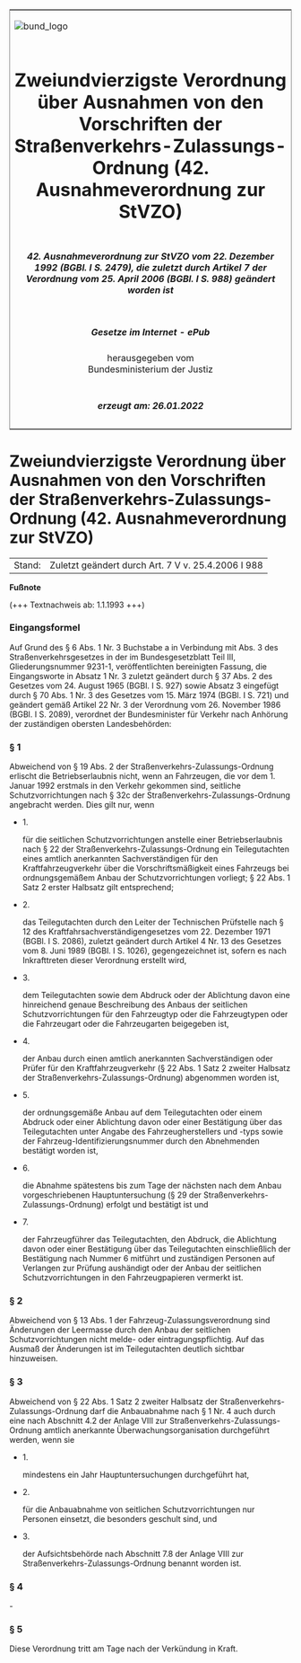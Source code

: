 <span id="DECKBLATT.html"></span>

<table border="0" frame="border" width="100%">

<tr valign="top">

<td align="left">

![bund\_logo](BfJ_2021_Web_de_de.gif)

</td>

<td align="right">

 

</td>

</tr>

<tr align="center" valign="middle">

<td colspan="2">

# Zweiundvierzigste Verordnung über Ausnahmen von den Vorschriften der Straßenverkehrs-Zulassungs-Ordnung (42. Ausnahmeverordnung zur StVZO)

</td>

</tr>

<tr align="center" valign="middle">

<td colspan="2">

##### 42\. Ausnahmeverordnung zur StVZO vom 22. Dezember 1992 (BGBl. I S. 2479), die zuletzt durch Artikel 7 der Verordnung vom 25. April 2006 (BGBl. I S. 988) geändert worden ist

</td>

</tr>

<tr align="center" valign="middle">

<td colspan="2">

  
  

##### Gesetze im Internet - ePub  
  
herausgegeben vom  
Bundesministerium der Justiz

</td>

</tr>

<tr align="center" valign="bottom">

<td colspan="2">

  
  

##### erzeugt am: 26.01.2022

</td>

</tr>

</table>

<span id="BJNR024790992.html"></span>

# Zweiundvierzigste Verordnung über Ausnahmen von den Vorschriften der Straßenverkehrs-Zulassungs-Ordnung (42. Ausnahmeverordnung zur StVZO)

<div>

<div class="jnhtml">

|        |                                                    |
| ------ | -------------------------------------------------- |
| Stand: | Zuletzt geändert durch Art. 7 V v. 25.4.2006 I 988 |

</div>

</div>

<div>

  
**Fußnote**

<div class="jnhtml">

<div>

<div class="jurAbsatz">

(+++ Textnachweis ab: 1.1.1993 +++)

</div>

</div>

</div>

</div>

<span id="BJNR024790992BJNE000100333.html"></span>

### Eingangsformel  

<div>

<div class="jnhtml">

<div>

<div class="jurAbsatz">

Auf Grund des § 6 Abs. 1 Nr. 3 Buchstabe a in Verbindung mit Abs. 3 des
Straßenverkehrsgesetzes in der im Bundesgesetzblatt Teil III,
Gliederungsnummer 9231-1, veröffentlichten bereinigten Fassung, die
Eingangsworte in Absatz 1 Nr. 3 zuletzt geändert durch § 37 Abs. 2 des
Gesetzes vom 24. August 1965 (BGBl. I S. 927) sowie Absatz 3 eingefügt
durch § 70 Abs. 1 Nr. 3 des Gesetzes vom 15. März 1974 (BGBl. I S. 721)
und geändert gemäß Artikel 22 Nr. 3 der Verordnung vom 26. November 1986
(BGBl. I S. 2089), verordnet der Bundesminister für Verkehr nach
Anhörung der zuständigen obersten Landesbehörden:

</div>

</div>

</div>

</div>

<span id="BJNR024790992BJNE000202308.html"></span>

### § 1  

<div>

<div class="jnhtml">

<div>

<div class="jurAbsatz">

Abweichend von § 19 Abs. 2 der Straßenverkehrs-Zulassungs-Ordnung
erlischt die Betriebserlaubnis nicht, wenn an Fahrzeugen, die vor dem 1.
Januar 1992 erstmals in den Verkehr gekommen sind, seitliche
Schutzvorrichtungen nach § 32c der Straßenverkehrs-Zulassungs-Ordnung
angebracht werden. Dies gilt nur, wenn

  - 1\.
    
    <div style="">
    
    für die seitlichen Schutzvorrichtungen anstelle einer
    Betriebserlaubnis nach § 22 der Straßenverkehrs-Zulassungs-Ordnung
    ein Teilegutachten eines amtlich anerkannten Sachverständigen für
    den Kraftfahrzeugverkehr über die Vorschriftsmäßigkeit eines
    Fahrzeugs bei ordnungsgemäßem Anbau der Schutzvorrichtungen
    vorliegt; § 22 Abs. 1 Satz 2 erster Halbsatz gilt entsprechend;
    
    </div>

  - 2\.
    
    <div style="">
    
    das Teilegutachten durch den Leiter der Technischen Prüfstelle nach
    § 12 des Kraftfahrsachverständigengesetzes vom 22. Dezember 1971
    (BGBl. I S. 2086), zuletzt geändert durch Artikel 4 Nr. 13 des
    Gesetzes vom 8. Juni 1989 (BGBl. I S. 1026), gegengezeichnet ist,
    sofern es nach Inkrafttreten dieser Verordnung erstellt wird,
    
    </div>

  - 3\.
    
    <div style="">
    
    dem Teilegutachten sowie dem Abdruck oder der Ablichtung davon eine
    hinreichend genaue Beschreibung des Anbaus der seitlichen
    Schutzvorrichtungen für den Fahrzeugtyp oder die Fahrzeugtypen oder
    die Fahrzeugart oder die Fahrzeugarten beigegeben ist,
    
    </div>

  - 4\.
    
    <div style="">
    
    der Anbau durch einen amtlich anerkannten Sachverständigen oder
    Prüfer für den Kraftfahrzeugverkehr (§ 22 Abs. 1 Satz 2 zweiter
    Halbsatz der Straßenverkehrs-Zulassungs-Ordnung) abgenommen worden
    ist,
    
    </div>

  - 5\.
    
    <div style="">
    
    der ordnungsgemäße Anbau auf dem Teilegutachten oder einem Abdruck
    oder einer Ablichtung davon oder einer Bestätigung über das
    Teilegutachten unter Angabe des Fahrzeugherstellers und -typs sowie
    der Fahrzeug-Identifizierungsnummer durch den Abnehmenden bestätigt
    worden ist,
    
    </div>

  - 6\.
    
    <div style="">
    
    die Abnahme spätestens bis zum Tage der nächsten nach dem Anbau
    vorgeschriebenen Hauptuntersuchung (§ 29 der
    Straßenverkehrs-Zulassungs-Ordnung) erfolgt und bestätigt ist und
    
    </div>

  - 7\.
    
    <div style="">
    
    der Fahrzeugführer das Teilegutachten, den Abdruck, die Ablichtung
    davon oder einer Bestätigung über das Teilegutachten einschließlich
    der Bestätigung nach Nummer 6 mitführt und zuständigen Personen auf
    Verlangen zur Prüfung aushändigt oder der Anbau der seitlichen
    Schutzvorrichtungen in den Fahrzeugpapieren vermerkt ist.
    
    </div>

</div>

</div>

</div>

</div>

<span id="BJNR024790992BJNE000301308.html"></span>

### § 2  

<div>

<div class="jnhtml">

<div>

<div class="jurAbsatz">

Abweichend von § 13 Abs. 1 der Fahrzeug-Zulassungsverordnung sind
Änderungen der Leermasse durch den Anbau der seitlichen
Schutzvorrichtungen nicht melde- oder eintragungspflichtig. Auf das
Ausmaß der Änderungen ist im Teilegutachten deutlich sichtbar
hinzuweisen.

</div>

</div>

</div>

</div>

<span id="BJNR024790992BJNE000400333.html"></span>

### § 3  

<div>

<div class="jnhtml">

<div>

<div class="jurAbsatz">

Abweichend von § 22 Abs. 1 Satz 2 zweiter Halbsatz der
Straßenverkehrs-Zulassungs-Ordnung darf die Anbauabnahme nach § 1 Nr. 4
auch durch eine nach Abschnitt 4.2 der Anlage VIII zur
Straßenverkehrs-Zulassungs-Ordnung amtlich anerkannte
Überwachungsorganisation durchgeführt werden, wenn sie

  - 1\.
    
    <div style="">
    
    mindestens ein Jahr Hauptuntersuchungen durchgeführt hat,
    
    </div>

  - 2\.
    
    <div style="">
    
    für die Anbauabnahme von seitlichen Schutzvorrichtungen nur Personen
    einsetzt, die besonders geschult sind, und
    
    </div>

  - 3\.
    
    <div style="">
    
    der Aufsichtsbehörde nach Abschnitt 7.8 der Anlage VIII zur
    Straßenverkehrs-Zulassungs-Ordnung benannt worden ist.
    
    </div>

</div>

</div>

</div>

</div>

<span id="BJNR024790992BJNE000501308.html"></span>

### § 4  

<div>

<div class="jnhtml">

<div>

<div class="jurAbsatz">

\-

</div>

</div>

</div>

</div>

<span id="BJNR024790992BJNE000600333.html"></span>

### § 5  

<div>

<div class="jnhtml">

<div>

<div class="jurAbsatz">

Diese Verordnung tritt am Tage nach der Verkündung in Kraft.

</div>

</div>

</div>

</div>
